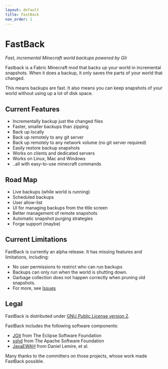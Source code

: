 ```yaml
---
layout: default
title: FastBack
nav_order: 1
---
```


# FastBack
*Fast, incremental Minecraft world backups powered by Git*

Fastback is a Fabric Minecraft mod that backs up your world in incremental snapshots.  When it does a backup,
it only saves the parts of your world that changed.  

This means backups are fast.  It also means you can keep snapshots of your world without using up a lot
of disk space.

## Current Features

* Incrementally backup just the changed files
* Faster, smaller backups than zipping
* Back up locally
* Back up remotely to any git server
* Back up remotely to any network volume (no git server required)
* Easily restore backup snapshots
* Works on clients and dedicated servers
* Works on Linux, Mac and Windows
* ..all with easy-to-use minecraft commands


## Road Map
* Live backups (while world is running)
* Scheduled backups
* User allow-list
* UI for managing backups from the title screen
* Better management of remote snapshots
* Automatic snapshot purging strategies
* Forge support (maybe)


## Current Limitations

FastBack is currently an alpha release.  It has missing features and limitations, including:
* No user permissions to restrict who can run backups
* Backups can only run when the world is shutting down.
* Garbage collection does not happen correctly when pruning old snapshots.
* For more, see [Issues](https://github.com/pcal43/fastback/issues)



## Legal
 
FastBack is distributed under [GNU Public License version 2](https://github.com/pcal43/fastback/blob/main/LICENSE). 

FastBack includes the following software components: 
* [JGit](https://www.eclipse.org/jgit/) from The Eclipse Software Foundation
* [sshd](https://mina.apache.org/sshd-project/) from The Apache Software Foundation
* [JavaEWAH](https://github.com/lemire/javaewah) from Daniel Lemire, et al.

Many thanks to the committers on those projects, whose work made FastBack possible.
